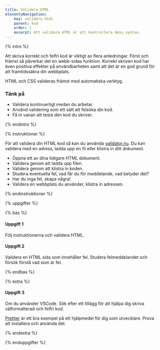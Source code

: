 ```yaml
---
title: Validera HTML
eleventyNavigation:
    key: validera html
    parent: kod
    order: 1
    excerpt: Att validera HTML är att kontrollera dess syntax.
---
```


{% intro %}

Att skriva korrekt och felfri kod är viktigt av flera anledningar. Först och främst så påverkar det en webb-sidas funktion. Korrekt skriven kod har även positiva effekter på användbarheten samt att det är en god grund för att framtidssäkra din webbplats.

HTML och CSS valideras främst med automatiska verktyg.

### Tänk på

-   Validera kontinuerligt medan du arbetar.
-   Använd validering som ett sätt att felsöka din kod.
-   Få in vanan att testa den kod du skriver.

{% endintro %}

{% instruktioner %}


För att validera din HTML kod så kan du använda [validator.nu](https://validator.nu/).
Du kan validera med en adress, ladda upp en fil eller klistra in ditt dokument.

-   Öppna ett av dina tidigare HTML dokument.
-   Validera genom att ladda upp filen.
-   Validera genom att klistra in koden.
-   Studera eventuella fel, vad får du för meddelande, vad betyder det?
-   Har du inga fel, skapa några!
-   Validera en webbplats du använder, klistra in adressen.

{% endinstruktioner %}

{% uppgifter %}

{% bas %}

#### Uppgift 1

Följ instruktionerna och validera HTML.

#### Uppgift 2

Validera en HTML sida som innehåller fel. Studera felmeddelandet och försök förstå vad som är fel.

{% endbas %}

{% extra %}

#### Uppgift 3

Om du använder VSCode. Sök efter ett tillägg för att hjälpa dig skriva välformatterad och felfri kod.

[Prettier](https://prettier.io/) är ett bra exempel på ett hjälpmedel för dig som utvecklare. Prova att installera och använda det.

{% endextra %}

{% enduppgifter %}
